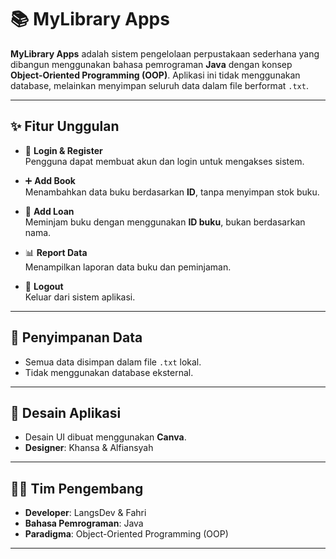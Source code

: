 # 📚 MyLibrary Apps

**MyLibrary Apps** adalah sistem pengelolaan perpustakaan sederhana yang dibangun menggunakan bahasa pemrograman **Java** dengan konsep **Object-Oriented Programming (OOP)**. Aplikasi ini tidak menggunakan database, melainkan menyimpan seluruh data dalam file berformat `.txt`.

---

## ✨ Fitur Unggulan

- 🔐 **Login & Register**  
  Pengguna dapat membuat akun dan login untuk mengakses sistem.

- ➕ **Add Book**  
  Menambahkan data buku berdasarkan **ID**, tanpa menyimpan stok buku.

- 📖 **Add Loan**  
  Meminjam buku dengan menggunakan **ID buku**, bukan berdasarkan nama.

- 📊 **Report Data**  
  Menampilkan laporan data buku dan peminjaman.

- 🚪 **Logout**  
  Keluar dari sistem aplikasi.

---

## 💾 Penyimpanan Data

- Semua data disimpan dalam file `.txt` lokal.
- Tidak menggunakan database eksternal.

---

## 🎨 Desain Aplikasi

- Desain UI dibuat menggunakan **Canva**.
- **Designer**: Khansa & Alfiansyah

---

## 👨‍💻 Tim Pengembang

- **Developer**: LangsDev & Fahri
- **Bahasa Pemrograman**: Java
- **Paradigma**: Object-Oriented Programming (OOP)

---

